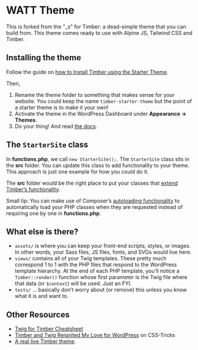 # WATT Theme

This is forked from the "_s" for Timber: a dead-simple theme that you can build from. This theme comes ready to use with Alpine JS, Tailwind CSS and Timber.

## Installing the theme

Follow the guide on [how to Install Timber using the Starter Theme](https://timber.github.io/docs/v2/installation/installation/#use-the-starter-theme).

Then,

1. Rename the theme folder to something that makes sense for your website. You could keep the name `timber-starter-theme` but the point of a starter theme is to make it your own!
2. Activate the theme in the WordPress Dashboard under **Appearance → Themes**.
3. Do your thing! And read [the docs](https://timber.github.io/docs/).

## The `StarterSite` class

In **functions.php**, we call `new StarterSite();`. The `StarterSite` class sits in the **src** folder. You can update this class to add functionality to your theme. This approach is just one example for how you could do it.

The **src** folder would be the right place to put your classes that [extend Timber’s functionality](https://timber.github.io/docs/v2/guides/extending-timber/).

Small tip: You can make use of Composer’s [autoloading functionality](https://getcomposer.org/doc/04-schema.md#psr-4) to automatically load your PHP classes when they are requested instead of requiring one by one in **functions.php**.

## What else is there?

- `assets/` is where you can keep your front-end scripts, styles, or images. In other words, your Sass files, JS files, fonts, and SVGs would live here.
- `views/` contains all of your Twig templates. These pretty much correspond 1 to 1 with the PHP files that respond to the WordPress template hierarchy. At the end of each PHP template, you’ll notice a `Timber::render()` function whose first parameter is the Twig file where that data (or `$context`) will be used. Just an FYI.
- `tests/` ... basically don’t worry about (or remove) this unless you know what it is and want to.

## Other Resources

* [Twig for Timber Cheatsheet](https://notlaura.com/the-twig-for-timber-cheatsheet/)
* [Timber and Twig Reignited My Love for WordPress](https://css-tricks.com/timber-and-twig-reignited-my-love-for-wordpress/) on CSS-Tricks
* [A real live Timber theme](https://github.com/laras126/yuling-theme).
